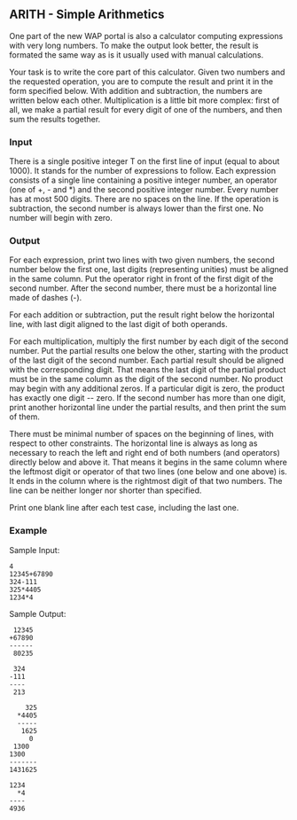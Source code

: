 ## ARITH - Simple Arithmetics

One part of the new WAP portal is also a calculator computing expressions with very long numbers. To make the output look better, the result is formated the same way as is it usually used with manual calculations.

Your task is to write the core part of this calculator. Given two numbers and the requested operation, you are to compute the result and print it in the form specified below. With addition and subtraction, the numbers are written below each other. Multiplication is a little bit more complex: first of all, we make a partial result for every digit of one of the numbers, and then sum the results together.

### Input
There is a single positive integer T on the first line of input (equal to about 1000). It stands for the number of expressions to follow. Each expression consists of a single line containing a positive integer number, an operator (one of +, - and *) and the second positive integer number. Every number has at most 500 digits. There are no spaces on the line. If the operation is subtraction, the second number is always lower than the first one. No number will begin with zero.

### Output
For each expression, print two lines with two given numbers, the second number below the first one, last digits (representing unities) must be aligned in the same column. Put the operator right in front of the first digit of the second number. After the second number, there must be a horizontal line made of dashes (-).

For each addition or subtraction, put the result right below the horizontal line, with last digit aligned to the last digit of both operands.

For each multiplication, multiply the first number by each digit of the second number. Put the partial results one below the other, starting with the product of the last digit of the second number. Each partial result should be aligned with the corresponding digit. That means the last digit of the partial product must be in the same column as the digit of the second number. No product may begin with any additional zeros. If a particular digit is zero, the product has exactly one digit -- zero. If the second number has more than one digit, print another horizontal line under the partial results, and then print the sum of them.

There must be minimal number of spaces on the beginning of lines, with respect to other constraints. The horizontal line is always as long as necessary to reach the left and right end of both numbers (and operators) directly below and above it. That means it begins in the same column where the leftmost digit or operator of that two lines (one below and one above) is. It ends in the column where is the rightmost digit of that two numbers. The line can be neither longer nor shorter than specified.

Print one blank line after each test case, including the last one.

### Example
Sample Input:

```
4  
12345+67890  
324-111  
325*4405  
1234*4  
```

Sample Output:

```
 12345
+67890
------
 80235

 324
-111
----
 213

    325
  *4405
  -----
   1625
     0
 1300
1300
-------
1431625

1234
  *4
----
4936
```